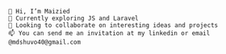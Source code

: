 

    👋 Hi, I’m Maizied
    🌱 Currently exploring JS and Laravel
    💞️ Looking to collaborate on interesting ideas and projects
    📫 You can send me an invitation at my linkedin or email @mdshuvo40@gmail.com

